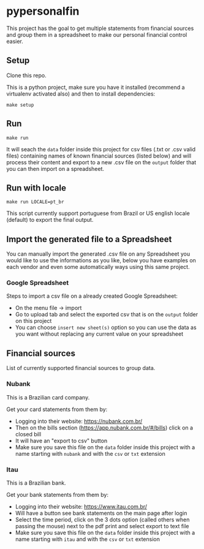 # pypersonalfin

This project has the goal to get multiple statements from financial sources and group them in a spreadsheet to make our personal financial control easier.

## Setup

Clone this repo.

This is a python project, make sure you have it installed (recommend a virtualenv activated also) and then to install dependencies:

`make setup`

## Run

`make run`

It will seach the `data` folder inside this project for csv files (.txt or .csv valid files) containing names of known financial sources (listed below) and will process their content and export to a new .csv file on the `output` folder that you can then import on a spreadsheet.

## Run with locale

`make run LOCALE=pt_br`

This script currently support portuguese from Brazil or US english locale (default) to export the final output.

## Import the generated file to a Spreadsheet

You can manually import the generated .csv file on any Spreadsheet you would like to use the informations as you like, below you have examples on each vendor and even some automatically ways using this same project.

### Google Spreadsheet

Steps to import a csv file on a already created Google Spreadsheet:

 * On the menu file -> import
 * Go to upload tab and select the exported csv that is on the `output` folder on this project
 * You can choose `insert new sheet(s)` option so you can use the data as you want without replacing any current value on your spreadsheet

## Financial sources

List of currently supported financial sources to group data.

### Nubank

This is a Brazilian card company.

Get your card statements from them by:

* Logging into their website: https://nubank.com.br/
* Then on the bills section (https://app.nubank.com.br/#/bills) click on a closed bill
* It will have an "export to csv" button
* Make sure you save this file on the `data` folder inside this project with a name starting with `nubank` and with the `csv` or `txt` extension

### Itau

This is a Brazilian bank.

Get your bank statements from them by:

* Logging into their website: https://www.itau.com.br/
* Will have a button see bank statements on the main page after login
* Select the time period, click on the 3 dots option (called others when passing the mouse) next to the pdf print and select export to text file
* Make sure you save this file on the `data` folder inside this project with a name starting with `itau` and with the `csv` or `txt` extension
